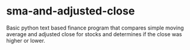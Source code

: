 # sma-and-adjusted-close
Basic python text based finance program that compares simple moving average and adjusted close for stocks and determines if the close was higher or lower.
